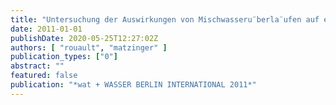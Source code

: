 ```yaml
---
title: "Untersuchung der Auswirkungen von Mischwasseru¨berla¨ufen auf ein Fließgewa¨sser am Beispiel der Spree"
date: 2011-01-01
publishDate: 2020-05-25T12:27:02Z
authors: [ "rouault", "matzinger" ]
publication_types: ["0"]
abstract: ""
featured: false
publication: "*wat + WASSER BERLIN INTERNATIONAL 2011*"
---
```


